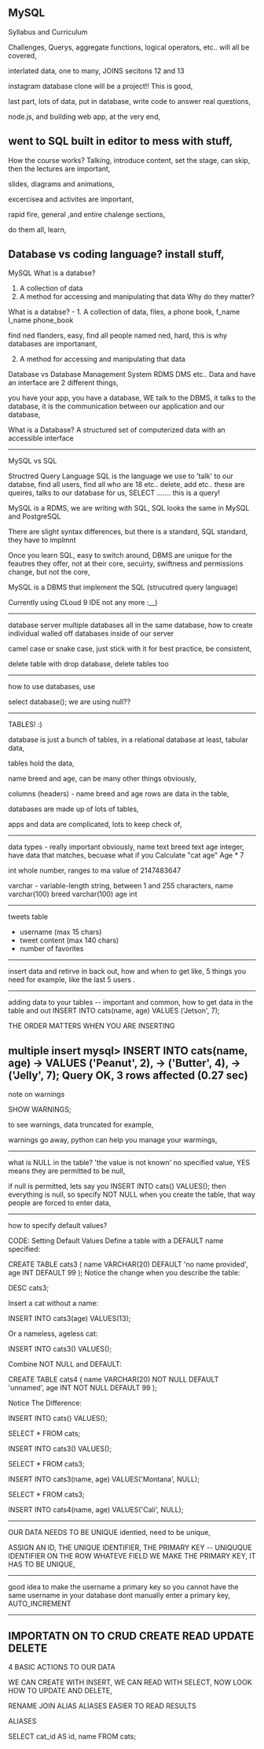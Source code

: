 MySQL
----------------------

Syllabus and Curriculum 

Challenges, Querys, aggregate functions, logical operators, etc.. will all be covered, 

interlated data, one to many, JOINS secitons 12 and 13

instagram database clone will be a project!! This is good, 

last part, lots of data, put in database, write code to answer real questions, 

node.js, and building web app, at the very end, 

went to SQL built in editor to mess with stuff, 
------------------------------

How the course works? 
Talking, introduce content, set the stage, can skip, then the lectures are important, 

slides, diagrams and animations, 

excercisea and activites are important, 

rapid fire, general ,and entire chalenge sections, 

do them all, learn, 

Database vs coding language? 
install stuff, 
-------------------------------------------------------
MySQL
What is a databse?
1. A collection of data
2. A method for accessing and manipulating that data
Why do they matter?

What is a databse? - 1. A collection of data, files, a phone book, f_name l_name phone_book

find ned flanders, easy, find all people named ned, hard, this is why databases are importanant, 

2. A method for accessing and manipulating that data

Database vs Database Management System RDMS DMS etc.. 
Data and have an interface are 2 different things, 

you have your app, you have a database, WE talk to the DBMS, it talks to the database, 
it is the communication between our application and our database, 

What is a Database?
A structured set of computerized data with an accessible interface

----------------------------------------------------------------------------------------------------------------

MySQL vs SQL

Structred Query Language 
SQL is the language we use to 'talk' to our databse, find all users, find all who are 18 etc..
delete, add etc.. these are queires, talks to our database for us, 
SELECT ....... this is a query!

MySQL is a RDMS, we are writing with SQL, 
SQL looks the same in MySQL and PostgreSQL

There are slight syntax differences, but there is a standard, SQL standard, they have to implmnt

Once you learn SQL, easy to switch around, 
DBMS are unique for the feautres they offer, not at their core, secuirty, swiftness and permissions 
change, but not the core, 

MySQL is a DBMS that implement the SQL (strucutred query language) 

Currently using CLoud 9 IDE
not any more :__)

---- 

database server 
multiple databases all in the same database, 
how to create individual walled off databases inside of our server

camel case or snake case, just stick with it for best practice, 
be consistent, 

delete table with drop database, delete tables too 

----

how to use databases, use <data base name>

select database(); we are using null??

--------------------------------------------------

TABLES! :)

database is just a bunch of tables, in a relational database at least, 
tabular data, 

tables hold the data, 

name breed and age, can be many other things obviously, 

columns (headers) - name breed and age 
rows are data in the table, 

databases are made up of lots of tables, 

apps and data are complicated, lots to keep check of, 

-------------------------------------------------------

data types - really important obviously, 
name text breed text age integer, have data that matches, becuase what if you 
Calculate "cat age"
Age * 7 

int whole number, ranges to ma value of 2147483647

varchar - variable-length string, between 1 and 255 characters, 
name varchar(100)
breed varchar(100)
age int

-----
tweets table 
- username (max 15 chars)
- tweet content (max 140 chars)
- number of favorites

----------------

insert data and retirve in back out,  how and when to get like, 5 things you need for example, 
like the last 5 users . 

-------------------------

adding data to your tables -- important and common, how to get data in the table and out 
INSERT INTO cats(name, age)
VALUES ('Jetson', 7);

THE ORDER MATTERS WHEN YOU ARE INSERTING 


multiple insert
mysql> INSERT INTO cats(name, age)
    -> VALUES ('Peanut', 2),
    -> ('Butter', 4),
    -> ('Jelly', 7);
Query OK, 3 rows affected (0.27 sec)
--------------------

note on warnings 

SHOW WARNINGS; 

to see warnings, data truncated for example, 

warnings go away, python can help you manage your warmings, 

------------
what is NULL in the table?
'the value is not known' no specified value, 
YES means they are permitted to be null, 

if null is permitted, lets say you INSERT INTO cats() VALUES(); 
then everything is null, so specify NOT NULL when you create the table, 
that way people are forced to enter data, 

----
how to specify default values?

CODE: Setting Default Values 
Define a table with a DEFAULT name specified:

CREATE TABLE cats3
  (
    name VARCHAR(20) DEFAULT 'no name provided',
    age INT DEFAULT 99
  );
Notice the change when you describe the table:

DESC cats3; 

Insert a cat without a name:

INSERT INTO cats3(age) VALUES(13); 

Or a nameless, ageless cat:

INSERT INTO cats3() VALUES(); 

Combine NOT NULL and DEFAULT:

CREATE TABLE cats4
  (
    name VARCHAR(20) NOT NULL DEFAULT 'unnamed',
    age INT NOT NULL DEFAULT 99
  );
  
Notice The Difference:

INSERT INTO cats() VALUES();
 
SELECT * FROM cats;
 
INSERT INTO cats3() VALUES();
 
SELECT * FROM cats3;
 
INSERT INTO cats3(name, age) VALUES('Montana', NULL);
 
SELECT * FROM cats3;
 
INSERT INTO cats4(name, age) VALUES('Cali', NULL);


---------------------

OUR DATA NEEDS TO BE UNIQUE identied, need to be unique, 

ASSIGN AN ID, THE UNIQUE IDENTIFIER, 
THE PRIMARY KEY -- UNIQUQUE IDENTIFIER ON THE ROW
WHATEVE FIELD WE MAKE THE PRIMARY KEY, IT HAS TO BE UNIQUE, 


----
good idea to make the username a primary key so you cannot have the same username in your database
dont manually enter a primary key, AUTO_INCREMENT 

---------------

IMPORTATN ON TO CRUD 
CREATE
READ
UPDATE
DELETE
----------------------
4 BASIC ACTIONS TO OUR DATA

WE CAN CREATE WITH INSERT,  WE CAN READ WITH SELECT, NOW LOOK HOW TO UPDATE AND 
DELETE, 


RENAME JOIN ALIAS
ALIASES EASIER TO READ RESULTS 

ALIASES

SELECT cat_id AS id, name FROM cats;

